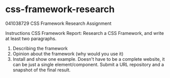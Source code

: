 # css-framework-research
041038729
CSS Framework Research Assignment

Instructions
CSS Framework Report: Research a CSS Framework, and write at least two paragraphs.
1. Describing the framework
2. Opinion about the framework (why would you use it)
3. Install and show one example. Doesn't have to be a complete website, it can be just a single element/component.
Submit a URL repository and a snapshot of the final result.